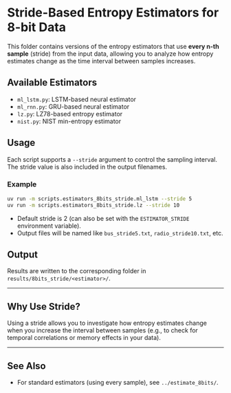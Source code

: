 # Stride-Based Entropy Estimators for 8-bit Data

This folder contains versions of the entropy estimators that use **every n-th sample** (stride) from the input data, allowing you to analyze how entropy estimates change as the time interval between samples increases.

## Available Estimators
- `ml_lstm.py`: LSTM-based neural estimator
- `ml_rnn.py`: GRU-based neural estimator
- `lz.py`: LZ78-based entropy estimator
- `nist.py`: NIST min-entropy estimator

## Usage
Each script supports a `--stride` argument to control the sampling interval. The stride value is also included in the output filenames.

### Example
```bash
uv run -m scripts.estimators_8bits_stride.ml_lstm --stride 5
uv run -m scripts.estimators_8bits_stride.lz --stride 10
```

- Default stride is 2 (can also be set with the `ESTIMATOR_STRIDE` environment variable).
- Output files will be named like `bus_stride5.txt`, `radio_stride10.txt`, etc.

## Output
Results are written to the corresponding folder in `results/8bits_stride/<estimator>/`.

---

## Why Use Stride?
Using a stride allows you to investigate how entropy estimates change when you increase the interval between samples (e.g., to check for temporal correlations or memory effects in your data).

---

## See Also
- For standard estimators (using every sample), see `../estimate_8bits/`.
